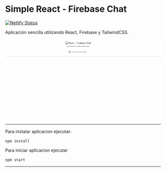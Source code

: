 # Simple React - Firebase Chat

[![Netlify Status](https://api.netlify.com/api/v1/badges/21c2ce50-bb15-41d2-a513-97fcedc2280f/deploy-status)](https://600212c09868d300e0867b03--simple-react-firebase-chat.netlify.app/)

Aplicación sencilla utilizando React, Firebase y TailwindCSS.

![Demo de pagina](./demo.gif)

------

Para instalar aplicacion ejecutar:

```
npm install
```

Para iniciar aplicacion ejecutar

```
npm start
```

------

